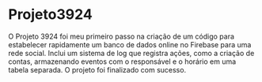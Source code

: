 # Projeto3924
O Projeto 3924 foi meu primeiro passo na criação de um código para estabelecer rapidamente um banco de dados online no Firebase para uma rede social. Inclui um sistema de log que registra ações, como a criação de contas, armazenando eventos com o responsável e o horário em uma tabela separada. O projeto foi finalizado com sucesso.
